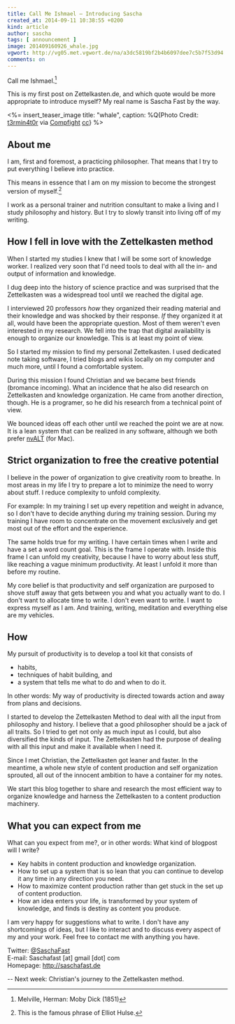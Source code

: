 ```yaml
---
title: Call Me Ishmael – Introducing Sascha
created_at: 2014-09-11 10:38:55 +0200
kind: article
author: sascha
tags: [ announcement ]
image: 201409160926_whale.jpg
vgwort: http://vg05.met.vgwort.de/na/a3dc5819bf2b4b6097dee7c5b7f53d94
comments: on
---
```


Call me Ishmael.[^mobydick] 

  [^mobydick]: Melville, Herman: Moby Dick (1851)

This is my first post on Zettelkasten.de, and which quote would be more appropriate to introduce myself? My real name is Sascha Fast by the way.

<%= insert_teaser_image title: "whale", caption: %Q{Photo Credit: <a href="https://www.flickr.com/photos/46888841@N00/4382241341/">t3rmin4t0r</a> via <a href="http://compfight.com">Compfight</a> <a href="https://creativecommons.org/licenses/by/2.0/">cc</a>} %>


## About me

I am, first and foremost, a practicing philosopher. That means that I try to put everything I believe into practice. 

This means in essence that I am on my mission to become the strongest version of myself.[^elliothulse]

  [^elliothulse]: This is the famous phrase of Elliot Hulse. 

I work as a personal trainer and nutrition consultant to make a living and I study philosophy and history. But I try to slowly transit into living off of my writing. 

## How I fell in love with the Zettelkasten method

When I started my studies I knew that I will be some sort of knowledge worker. I realized very soon that I'd need tools to deal with all the in- and output of information and knowledge.

I dug deep into the history of science practice and was surprised that the Zettelkasten was a widespread tool until we reached the digital age. 

I interviewed 20 professors *how* they organized their reading material and their knowledge and was shocked by their response. *If* they organized it at all, would have been the appropriate question. Most of them weren't even interested in my research. We fell into the trap that digital availability is enough to organize our knowledge. This is at least my point of view.

So I started my mission to find my personal Zettelkasten. I used dedicated note taking software, I tried blogs and wikis locally on my computer and much more, until I found a comfortable system.

During this mission I found Christian and we became best friends (bromance incoming). What an incidence that he also did research on Zettelkasten and knowledge organization. He came from another direction, though. He is a programer, so he did his research from a technical point of view. 

We bounced ideas off each other until we reached the point we are at now. It is a lean system that can be realized in any software, although we both prefer [nvALT][nvalt] (for Mac). 

[nvalt]: http://brettterpstra.com/projects/nvalt/

## Strict organization to free the creative potential

I believe in the power of organization to give creativity room to breathe. In most areas in my life I try to prepare a lot to minimize the need to worry about stuff. I reduce complexity to unfold complexity. 

For example: In my training I set up every repetition and weight in advance, so I don't have to decide anything during my training session. During my training I have room to concentrate on the movement exclusively and get most out of the effort and the experience.

The same holds true for my writing. I have certain times when I write and have a set a word count goal. This is the frame I operate with. Inside this frame I can unfold my creativity, because I have to worry about less stuff, like reaching a vague minimum productivity. At least I unfold it more than before my routine.

My core belief is that productivity and self organization are purposed to shove stuff away that gets between you and what you actually want to do. I don't want to allocate time to write. I don't even want to write. I want to express myself as I am. And training, writing, meditation and everything else are my vehicles.

## How

My pursuit of productivity is to develop a tool kit that consists of

- habits,
- techniques of habit building, and
- a system that tells me what to do and when to do it.

In other words: My way of productivity is directed towards action and away from plans and decisions.

I started to develop the Zettelkasten Method to deal with all the input from philosophy and history. I believe that a good philosopher should be a jack of all traits. So I tried to get not only as much input as I could, but also diversified the kinds of input. The Zettelkasten had the purpose of dealing with all this input and make it available when I need it. 

Since I met Christian, the Zettelkasten got leaner and faster. In the meantime, a whole new style of content production and self organization sprouted, all out of the innocent ambition to have a container for my notes. 

We start this blog together to share and research the most efficient way to organize knowledge and harness the Zettelkasten to a content production machinery. 

## What you can expect from me

What can you expect from me?, or in other words: What kind of blogpost will I write?

- Key habits in content production and knowledge organization.
- How to set up a system that is so lean that you can continue to develop it any time in any direction you need.
- How to maximize content production rather than get stuck in the set up of content production.
- How an idea enters your life, is transformed by your system of knowledge, and finds is destiny as content you produce.

I am very happy for suggestions what to write. I don't have any shortcomings of ideas, but I like to interact and to discuss every aspect of my and your work. Feel free to contact me with anything you have.

Twitter: [@SaschaFast](http://twitter.com/saschafast)  
E-mail: Saschafast [at] gmail [dot] com  
Homepage: <http://saschafast.de>

-- Next week: Christian's journey to the Zettelkasten method.
<!--ct: TODO insert link when ready-->